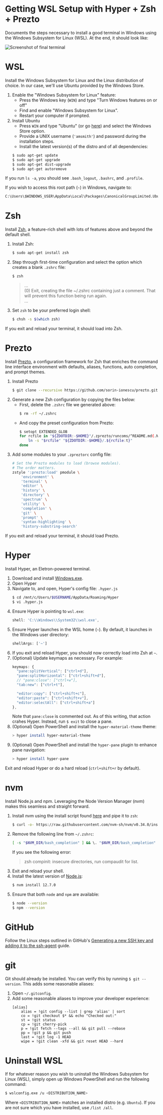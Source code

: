 # Getting WSL Setup with Hyper + Zsh + Prezto

Documents the steps necessary to install a good terminal in Windows using the Windows Subsystem for Linux (WSL).  At the end, it should look like:

![Screenshot of final terminal](assets/shell.png "Screenshot of final terminal")

# WSL

Install the Windows Subsystem for Linux and the Linux distribution of choice.  In our case, we'll use Ubuntu provided by the Windows Store.

1.  Enable the "Windows Subsystem for Linux" feature:
    * Press the Windows key (`WIN`) and type "Turn Windows features on or off"
    * Find and enable "Windows Subsystem for Linux".
    * Restart your computer if prompted.
2.  Install Ubuntu
    * Press `WIN` and type "Ubuntu" (or go [here](https://www.microsoft.com/en-us/p/ubuntu/9nblggh4msv6)) and select the Windows Store option.
    * Provide a UNIX username (`'amsmith'`) and password during the installation steps.
    * Install the latest version(s) of the distro and of all dependencies:
    ```sh
    $ sudo apt-get update
    $ sudo apt-get upgrade
    $ sudo apt-get dist-upgrade
    $ sudo apt-get autoremove
    ```

If you run `ls -a`, you should see `.bash_logout`, `.bashrc`, and `.profile`.

If you wish to access this root path (`~`) in Windows, navigate to:
```sh
C:\Users\$WINDOWS_USER\AppData\Local\Packages\CanonicalGroupLimited.UbuntuonWindows_79rhkp1fndgsc\LocalState\rootfs\home\$UBUNTU_USER
```

# Zsh

Install [Zsh](https://github.com/zsh-users/zsh), a feature-rich shell with lots of features above and beyond the default shell.

1.  Install Zsh:
    ```sh
    $ sudo apt-get install zsh
    ```
2.  Step through first-time configuration and select the option which creates a blank `.zshrc` file:
    ```sh
    $ zsh
    ```
    > ...
    > <br>
    > (0)  Exit, creating the file ~/.zshrc containing just a comment.  That will prevent this function being run again.
    > <br>
    > ...
3.  Set `zsh` to be your preferred login shell:
    ```sh
    $ chsh -s $(which zsh)
    ```

If you exit and reload your terminal, it should load into Zsh.

# Prezto

Install [Prezto](https://github.com/sorin-ionescu/prezto), a configuration framework for Zsh that enriches the command line interface environment with defaults, aliases, functions, auto completion, and prompt themes.

1.  Install Prezto
    ```sh
    $ git clone --recursive https://github.com/sorin-ionescu/prezto.git "${ZDOTDIR:-$HOME}/.zprezto"
    ```
2.  Generate a new Zsh configuration by copying the files below:
    * First, delete the `.zshrc` file we generated above:
        ```sh
        $ rm -rf ~/.zshrc
        ```
    * And copy the preset configuration from Prezto:
        ```sh
        $ setopt EXTENDED_GLOB
        for rcfile in "${ZDOTDIR:-$HOME}"/.zprezto/runcoms/^README.md(.N); do
            ln -s "$rcfile" "${ZDOTDIR:-$HOME}/.${rcfile:t}"
        done
        ```
3.  Add some modules to your `.zpreztorc` config file:
    ```sh
    # Set the Prezto modules to load (browse modules).
    # The order matters.
    zstyle ':prezto:load' pmodule \
        'environment' \
        'terminal' \
        'editor' \
        'history' \
        'directory' \
        'spectrum' \
        'utility' \
        'completion' \
        'git' \
        'prompt' \
        'syntax-highlighting' \
        'history-substring-search'
    ```

If you exit and reload your terminal, it should load Prezto.

# Hyper

Install Hyper, an Eletron-powered terminal.

1.  Download and install [Windows.exe](https://hyper.is/).
2.  Open Hyper
3.  Navigate to, and open, Hyper's config file: `.hyper.js`
    ```sh
    $ cd /mnt/c/Users/$USERNAME/AppData/Roaming/Hyper
    $ vi .hyper.js
    ```
4.  Ensure Hyper is pointing to `wsl.exe`:
    ```js
    shell: 'C:\\Windows\\System32\\wsl.exe',
    ```
5.  Ensure Hyper launches in the WSL home (`~`).  By default, it launches in the Windows user directory:
    ```js
    shellArgs: ['~']
    ```
6.  If you exit and reload Hyper, you should now correctly load into Zsh at `~`.
7.  (Optional) Update keymaps as necessary.  For example:
    ```js
    keymaps: {
      "pane:splitVertical": ["ctrl+d"],
      "pane:splitHorizontal": ["ctrl+shift+d"],
      // "pane:close": ["ctrl+w"],
      "tab:new": ["ctrl+t"],

      "editor:copy": ["ctrl+shift+c"],
      "editor:paste": ["ctrl+shift+v"],
      "editor:selectAll": ["ctrl+shift+a"]
    },
    ```
    Note that `pane:close` is commented out.  As of this writing, that action crahes Hyper.  Instead, run `$ exit` to close a pane.
8.  (Optional) Open PowerShell and install the `hyper-material-theme` theme:
    ```sh
    > hyper install hyper-material-theme
    ```
8.  (Optional) Open PowerShell and install the `hyper-pane` plugin to enhance pane navigation:
    ```sh
    > hyper install hyper-pane
    ```

Exit and reload Hyper or do a hard reload (`ctrl+shift+r` by default).

# nvm

Install Node.js and npm.  Leveraging the Node Version Manager (nvm) makes this seamless and straight forward.

1.  Install nvm using the install script found [here](https://github.com/nvm-sh/nvm#install--update-script) and pipe it to `zsh`:
    ```sh
    $ curl -o- https://raw.githubusercontent.com/nvm-sh/nvm/v0.34.0/install.sh | zsh
    ```
2.  Remove the following line from `~/.zshrc`:
    ```sh
    [ -s "$NVM_DIR/bash_completion" ] && \. "$NVM_DIR/bash_completion"
    ```
    If you see the following error:
    > zsh compinit: insecure directories, run compaudit for list.
3.  Exit and reload your shell.
4.  Install the latest version of [Node.js](https://nodejs.org/en/):
    ```sh
    $ nvm install 12.7.0
    ```
5.  Ensure that both `node` and `npm` are available:
    ```sh
    $ node --version
    $ npm --version
    ```

# GitHub

Follow the Linux steps outlined in GitHub's [Generating a new SSH key and adding it to the ssh-agent](https://help.github.com/en/articles/generating-a-new-ssh-key-and-adding-it-to-the-ssh-agent) guide.

# git

Git should already be installed.  You can verify this by running `$ git --version`.  This adds some reasonable aliases:

1.  Open `~/.gitconfig`.
2.  Add some reasonable aliases to improve your developer experience:
    ```
    [alias]
        alias = !git config --list | grep 'alias' | sort
        co = !git checkout $* && echo "Checked out:"
        st = !git status
        cp = !git cherry-pick
        p = !git fetch --tags --all && git pull --rebase
        pp = !git p && git push
        last = !git log -1 HEAD
        wipe = !git clean -xfd && git reset HEAD --hard
    ```

# Uninstall WSL

If for whatever reason you wish to uninstall the Windows Subsystem for Linux (WSL), simply open up Windows PowerShell and run the following command:

```sh
$ wslconfig.exe /u <DISTRIBUTION_NAME>
```

Where `<DISTRIBUTION_NAME>` matches an installed distro (e.g. `Ubuntu`).  If you are not sure which you have installed, use `/list /all`.
